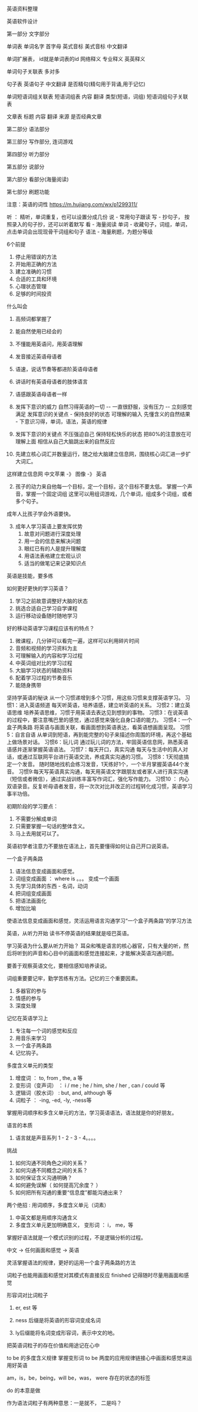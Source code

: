 英语资料整理


英语软件设计

第一部分 文字部分

单词表
	单词名字
	首字母
	英式音标
	美式音标
	中文翻译

单词扩展表， 
	id就是单词表的id
	网络释义
	专业释义
	英英释义 

单词句子关联表 多对多

句子表
	英语句子
	中文翻译
	是否精句(精句用于背诵,用于记忆)

单词短语词组关联表
短语词组表
	内容
	翻译
	类型(短语，词组)
短语词组句子关联表


文章表
	标题
	内容
	翻译
	来源
	是否经典文章


第二部分  语法部分



第三部分  写作部分, 连词游戏

第四部分  听力部分

第五部分  说部分

第六部分  看部分(海量阅读)

第七部分  刷题功能

	

注意：英语的词性
https://m.hujiang.com/wx/p1299311/

听 ： 精听，单词重复，也可以设置分成几份
说 - 常用句子跟读
写 - 抄句子， 按照录入的句子抄，还可以听着默写
看 - 海量阅读
单词 - 收藏句子，词组，单词，点击单词会出现现骨干词组和句子
语法 - 海量刷题，为题分等级



6个前提
1. 停止用错误的方法
2. 开始用正确的方法
3. 建立准确的习惯
4. 合适的工具和环境
5. 心理状态管理
6. 足够的时间投资

什么叫会
1. 高频词都掌握了
2. 能自然使用已经会的
3. 不懂能用英语问，用英语理解
4. 发音接近英语母语者
5. 语速，说话节奏等都进阶英语母语者
6. 讲话时有英语母语者的肢体语言
7. 语感跟英语母语者一样


1. 发挥下意识的威力
自然习得英语的一切 -- 一直很舒服，没有压力 -- 立刻感觉满足
发挥意识的关键点 - 保持良好的状态
可理解的输入
先懂含义的自然结果 - 下意识习得，单词，语法，英语的规律

2. 发挥下意识的关键点
不压强迫自己
保持轻松快乐的状态
把80%的注意放在可理解上面
相信从自己大脑跳出来的自然反应


1. 先建立核心词汇并数量运行，随之给大脑建立信息网，围绕核心词汇进一步扩大词汇。

这样建立信息网
中文苹果 -》 图像 -》 英语


2. 孩子的动力来自他每一个目标，定一个目标，这个目标不要太低。
掌握一个声音，掌握一个固定词组
这里可以用组词游戏，几个单词，组成多个词组，或者多个句子。


成年人比孩子学会外语要快。

3. 成年人学习英语上要发挥优势
    1. 故意对问题进行深度处理
    2. 用一会的信息来解决问题
    3. 眼红已有的人是提升理解度
    4. 用语法表格建立宏观认识
    5. 适当的做笔记来记录知识点


英语是技能，要多练

如何更好更快的学习英语？
1. 学习之前故意调整好大脑的状态
2. 挑选合适自己学习自学课程
3. 运行移动设备随时随地学习


好的移动英语学习课程应该有的特点？
1. 微课程，几分钟可以看完一遍，这样可以利用碎片时间
2. 音频和视频的学习资料为主
3. 可理解输入的内容和学习过程
4. 中英词组对比的学习过程
5. 大脑学习状态的辅助资料
6. 配着学习过程的节奏音乐
7. 能随身携带

坚持学英语的秘诀
    从一个习惯递增到多个习惯，用这些习惯来支撑英语学习。
习惯1：进入英语频道
每天听英语，培养语感，建立听英语的关系。
习惯2：建立英语思维
培养英语思维，习惯于用英语去表达见到想到的事物。
习惯3：在说英语的过程中，要注意嘴巴里的感觉，通过感觉来强化自身口语的能力。
习惯4：一个盒子两条路
将英语与画面关联，看画面想到英语表达，看英语想画面呈现。
习惯5：自言自语
从单词到短语，再到能完整的句子来描述你周围的环境，再这个基础上做场景对话。
习惯6：玩儿词
通过玩儿词的方法，牢固英语信息网，熟悉英语语感并逐渐掌握英语语法。
习惯7：每天开口，真实沟通
每天与生活中的真人对话，或通过互联网平台进行英语交流，养成真实沟通的习惯。
习惯8：1天彻底搞定一个发音。
随时随地找机会练习发音，1天练好1个，一个半月掌握英语44个发音。
习惯9:每天写英语真实沟通，每天用英语文字跟朋友或者家人进行真实沟通（短信或者微信），通过实战训练丰富写作词汇，强化写作能力。
习惯10 ： 内心双语录音。反复听母语者发音，将一次次对比并改正的过程转化成习惯，英语学习事半功倍。

初期阶段的学习要点：
1. 不需要分解成单词
2. 只需要掌握一句话的整体含义。
3. 马上去用就可以了。

英语初学者注意力不要放在语法上，首先要懂得如何让自己开口说英语。

一个盒子两条路

1. 语法信息变成画面和感觉。
2. 词组变成画面 ： where is 。。。  变成一个画面
3. 先学习具体的东西 - 名词，动词
4. 把词组变成画面
5. 把语法画面化
6. 增加比喻

使语法信息变成画面和感觉，灵活运用语言沟通学习“一个盒子两条路“的学习方法

英语，从听力开始
读书不停英语的结果就是哑巴英语。

学习英语为什么要从听力开始？
耳朵和嘴是语言的核心器官，只有大量的听，然后将听到的声音和心目中的画面和感觉连接起来，才能解决英语沟通问题。

要善于观察英语文化，要相信感知培养读说。



词组重要要记牢，勤学苦练有方法。记忆的三个重要因素。
1. 多器官的参与
2. 情感的参与
3. 深度处理

记忆在英语学习上
1. 专注每一个词的感觉和反应
2. 用音乐来学习
3. 一个盒子两条路
4. 记忆钩子。


多度含义单元的类型
1. 增度词 ： to, from , the, a 等
2. 变形词（变声词） ： i / me ; he / him, she / her , can / could 等
3. 逻辑词（胶水词） : but, and, although 等
4. 词粒子 ： -ing, -ed, -ly, -ness等

掌握用词顺序和多含义单元的方法，学习英语语法，语法就是你的好朋友。

语言的本质
1. 语言就是声音系列 1 - 2 - 3 - 4。。。。

挑战
1. 如何沟通不同角色之间的关系？
2. 如何沟通不同概念之间的关系？
3. 如何保证含义沟通明确？
4. 如何避免误解（ 如何提高冗余度？ ）
5. 如何把所有沟通的重要“信息度”都能沟通出来？

两个绝招 : 用词顺序，多度含义单元（词素）

1. 中英文都是用顺序沟通含义
2. 多度含义单元更加明确意义， 变形词 ： i， me，等



掌握好语法就是一个模式识别的过程，不是逻辑分析的过程。


中文 -> 任何画面和感觉  -> 英语

灵活掌握语法的规律，更好的运用一个盒子两条路的方法


词粒子也能用画面和感觉对其模式有直接反应
finished 记得随时尽量用画面和感觉


形容词对比词粒子
1. er, est 等

1. ness 后缀是将英语的形容词变成名词
2. ly后缀能将名词变成形容词，表示中文的地。


把英语词粒子的存在价值和用途记在心中

to be 的多度含义规律
掌握变形词 to be 两度的应用规律链接心中画面和感觉来运用好英语

am，is，be，being，will be，was， were 存在的状态的标签

do 的本意是做

作为语法词粒子有两种意思：一是就不， 二是吗？
